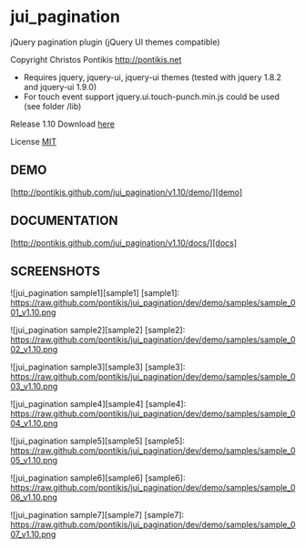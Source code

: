 jui_pagination
==============

jQuery pagination plugin (jQuery UI themes compatible)

Copyright Christos Pontikis http://pontikis.net

* Requires jquery, jquery-ui, jquery-ui themes (tested with jquery 1.8.2 and jquery-ui 1.9.0)
* For touch event support jquery.ui.touch-punch.min.js could be used (see folder /lib)

Release 1.10 Download [here]

License [MIT][mit]

[mit]: https://raw.github.com/pontikis/jui_pagination/master/MIT_LICENSE
[here]: https://github.com/pontikis/jui_pagination/zipball/v1.1.0


DEMO
----

[http://pontikis.github.com/jui_pagination/v1.10/demo/][demo]

[demo]:http://pontikis.github.com/jui_pagination/v1.10/demo/

DOCUMENTATION
-------------

[http://pontikis.github.com/jui_pagination/v1.10/docs/][docs]

[docs]:http://pontikis.github.com/jui_pagination/v1.10/docs/

SCREENSHOTS
-----------

![jui_pagination sample1][sample1]
[sample1]: https://raw.github.com/pontikis/jui_pagination/dev/demo/samples/sample_001_v1.10.png

![jui_pagination sample2][sample2]
[sample2]: https://raw.github.com/pontikis/jui_pagination/dev/demo/samples/sample_002_v1.10.png

![jui_pagination sample3][sample3]
[sample3]: https://raw.github.com/pontikis/jui_pagination/dev/demo/samples/sample_003_v1.10.png

![jui_pagination sample4][sample4]
[sample4]: https://raw.github.com/pontikis/jui_pagination/dev/demo/samples/sample_004_v1.10.png

![jui_pagination sample5][sample5]
[sample5]: https://raw.github.com/pontikis/jui_pagination/dev/demo/samples/sample_005_v1.10.png

![jui_pagination sample6][sample6]
[sample6]: https://raw.github.com/pontikis/jui_pagination/dev/demo/samples/sample_006_v1.10.png

![jui_pagination sample7][sample7]
[sample7]: https://raw.github.com/pontikis/jui_pagination/dev/demo/samples/sample_007_v1.10.png